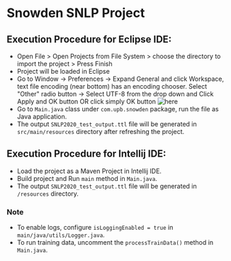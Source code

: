 # Snowden SNLP Project

## Execution Procedure for Eclipse IDE:
- Open File > Open Projects from File System > choose the directory to import the project > Press Finish
- Project will be loaded in Eclipse
- Go to Window -> Preferences -> Expand General and click Workspace, text file encoding (near bottom) has an encoding chooser. Select "Other" radio button -> Select UTF-8 from the   drop down and Click Apply and OK button OR click simply OK button ![here](https://i.stack.imgur.com/YKGdS.png)
- Go to `Main.java` class under `com.upb.snowden` package, run the file as Java application.
- The output `SNLP2020_test_output.ttl` file will be generated in `src/main/resources` directory after refreshing the project.

## Execution Procedure for Intellij IDE:
- Load the project as a Maven Project in Intellij IDE.
- Build project and Run `main` method in `Main.java`.
- The output `SNLP2020_test_output.ttl` file will be generated in `/resources` directory.

### Note 
- To enable logs, configure `isLoggingEnabled = true` in `main/java/utils/Logger.java`.
- To run training data, uncomment the `processTrainData()` method in `Main.java`.
